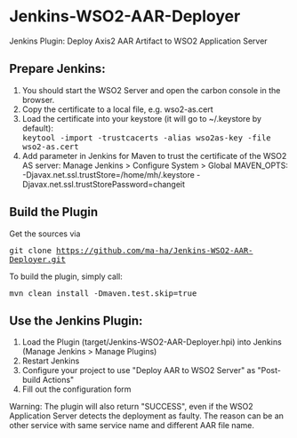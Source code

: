 Jenkins-WSO2-AAR-Deployer
=========================

Jenkins Plugin: Deploy Axis2 AAR Artifact to WSO2 Application Server

Prepare Jenkins:
----------------
1. You should start the WSO2 Server and open the carbon console in the browser. 
2. Copy the certificate to a local file, e.g. wso2-as.cert
3. Load the certificate into your keystore (it will go to ~/.keystore by default):<br>
   <tt>keytool -import -trustcacerts -alias wso2as-key -file wso2-as.cert</tt>
4. Add parameter in Jenkins for Maven to trust the certificate of the WSO2 AS server: Manage Jenkins > Configure System > Global MAVEN_OPTS:<br>
  -Djavax.net.ssl.trustStore=/home/mh/.keystore -Djavax.net.ssl.trustStorePassword=changeit

Build the Plugin
----------------
Get the sources via

<tt>git clone https://github.com/ma-ha/Jenkins-WSO2-AAR-Deployer.git</tt>

To build the plugin, simply call:

<tt>mvn clean install -Dmaven.test.skip=true</tt>

Use the Jenkins Plugin:
----------------------
1. Load the Plugin (target/Jenkins-WSO2-AAR-Deployer.hpi) into Jenkins (Manage Jenkins > Manage Plugins)
2. Restart Jenkins
3. Configure your project to use "Deploy AAR to WSO2 Server" as "Post-build Actions"
4. Fill out the configuration form

Warning: The plugin will also return "SUCCESS", even if the WSO2 Application Server detects the deployment as faulty. 
The reason can be an other service with same service name and different AAR file name. 
